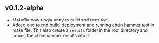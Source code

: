 ## v0.1.2-alpha

- Makefile now single entry to build and tests tool. 
- Added end to end build, deployment and running chain hammer test in make file. This also create a `results` folder in the root directory and copies the chainhammer results into it. 
